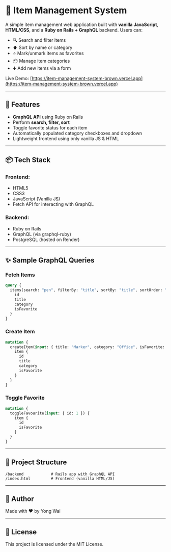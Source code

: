 
# 🧾 Item Management System

A simple item management web application built with **vanilla JavaScript**, **HTML/CSS**, and a **Ruby on Rails + GraphQL** backend. Users can:

- 🔍 Search and filter items
- ⬆️ Sort by name or category
- ⭐ Mark/unmark items as favorites
- 📦 Manage item categories
- ➕ Add new items via a form

Live Demo: [https://item-management-system-brown.vercel.app](https://item-management-system-brown.vercel.app)

---

## 🚀 Features

- **GraphQL API** using Ruby on Rails
- Perform **search, filter, sort**
- Toggle favorite status for each item
- Automatically populated category checkboxes and dropdown
- Lightweight frontend using only vanilla JS & HTML

---

## 📦 Tech Stack

### Frontend:
- HTML5
- CSS3
- JavaScript (Vanilla JS)
- Fetch API for interacting with GraphQL

### Backend:
- Ruby on Rails
- GraphQL (via graphql-ruby)
- PostgreSQL (hosted on Render)

---

## ✨ Sample GraphQL Queries

### Fetch Items
```graphql
query {
  items(search: "pen", filterBy: "title", sortBy: "title", sortOrder: "asc", favourite: false, categories: ["Stationery"]) {
    id
    title
    category
    isFavorite
  }
}
```

### Create Item
```graphql
mutation {
  createItem(input: { title: "Marker", category: "Office", isFavorite: false }) {
    item {
      id
      title
      category
      isFavorite
    }
  }
}
```

### Toggle Favorite
```graphql
mutation {
  toggleFavourite(input: { id: 1 }) {
    item {
      id
      isFavorite
    }
  }
}
```

---

## 📁 Project Structure

```
/backend            # Rails app with GraphQL API
/index.html         # Frontend (vanilla HTML/JS)
```

---

## 🙌 Author

Made with ❤️ by Yong Wai

---

## 📜 License

This project is licensed under the MIT License.
